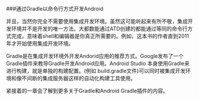 ###通过Gradle以命令行方式开发Android

并且，当然你完全不需要使用集成开发环境。虽然这可能听起来有所不敬，集成开发环境并不是开发的唯一方法。大都数能通过ATD创建的都能通过等同的命令行方式完成，意味着shell和编辑器是你真正所需要的。例如，这本书的作者直到2011年才开始使用集成开发环境。

Gradle是在集成开发环境外开发Andorid应用的推荐方式。Google发布了一个Gradle插件来教导Gradle开发Android应用。Android Studio 本身使用Gradle来进行构建，就是单独的构建配置。(例如 build.gradle文件)可以同时被集成开发环境和像不间断的集成服务器这样的自动化构建工具使用。

紧接着的一章会了解到更多关于Gradle和Android Gradle插件的内容。